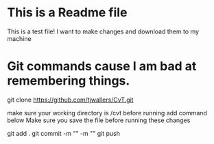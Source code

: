 # This is a Readme file

This is a test file!
I want to make changes and download them to my machine




# Git commands cause I am bad at remembering things. 

git clone https://github.com/tjwallers/CvT.git

make sure your working directory is /cvt before running add command below
Make sure you save the file before running these changes

git add .
git commit -m "" -m ""
git push
